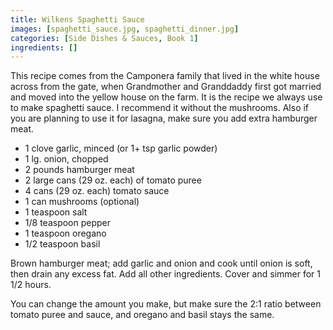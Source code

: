 ```yaml
---
title: Wilkens Spaghetti Sauce
images: [spaghetti_sauce.jpg, spaghetti_dinner.jpg]
categories: [Side Dishes & Sauces, Book 1]
ingredients: []
---
```



 This recipe comes from
the Camponera family that lived in the white house across from the gate,
when Grandmother and Granddaddy first got married and moved into the
yellow house on the farm. It is the recipe we always use to make
spaghetti sauce. I recommend it without the mushrooms. Also if you are
planning to use it for lasagna, make sure you add extra hamburger meat.

-   1 clove garlic, minced (or 1+ tsp garlic powder)
-   1 lg. onion, chopped
-   2 pounds hamburger meat
-   2 large cans (29 oz. each) of tomato puree
-   4 cans (29 oz. each) tomato sauce
-   1 can mushrooms (optional)
-   1 teaspoon salt
-   1/8 teaspoon pepper
-   1 teaspoon oregano
-   1/2 teaspoon basil

Brown hamburger meat; add garlic and onion and cook until onion is soft,
then drain any excess fat. Add all other ingredients. Cover and simmer
for 1 1/2 hours.

You can change the amount you make, but make sure the 2:1 ratio between
tomato puree and sauce, and oregano and basil stays the same.

 